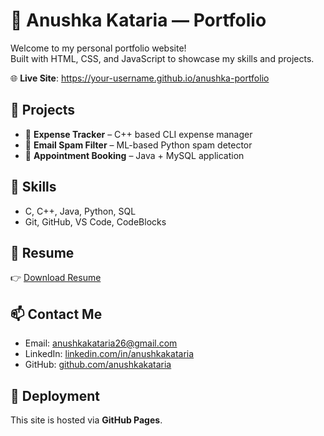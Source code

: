 # 💼 Anushka Kataria — Portfolio

Welcome to my personal portfolio website!  
Built with HTML, CSS, and JavaScript to showcase my skills and projects.

🌐 **Live Site**: https://your-username.github.io/anushka-portfolio

## 📁 Projects
- 💸 **Expense Tracker** – C++ based CLI expense manager
- 🧠 **Email Spam Filter** – ML-based Python spam detector
- 📅 **Appointment Booking** – Java + MySQL application

## 🔧 Skills
- C, C++, Java, Python, SQL
- Git, GitHub, VS Code, CodeBlocks

## 📄 Resume
👉 [Download Resume](resume/Anushka_Kataria_Resume.pdf)

## 📫 Contact Me
- Email: anushkakataria26@gmail.com
- LinkedIn: [linkedin.com/in/anushkakataria](https://linkedin.com/in/anushkakataria)
- GitHub: [github.com/anushkakataria](https://github.com/anushkakataria)

## 🚀 Deployment
This site is hosted via **GitHub Pages**.
